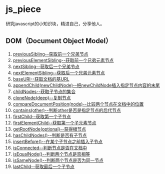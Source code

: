 # js_piece
研究javascript的小知识块，精进自己，分享他人。
## DOM（Document Object Model）
1. [previousSibling--获取前一个兄弟节点](./DOM/Node/previousSibling/previousSibling.md)
2. [previousElementSibling--获取前一个兄弟元素节点](./DOM/previousElementSibling/previousElementSibling.md)
3. [nextSibling--获取后一个兄弟节点](./DOM/Node/nextSibling/nextSibling.md)
4. [nextElementSibling--获取后一个兄弟元素节点](./DOM/nextElementSibling/nextElementSibling.md)
5. [baseURI--获取文档的基URL](./DOM/Node/baseURI/baseURI.md)
6. [appendChild(newChildNode)--把newChildNode插入指定节点内容的末尾](./DOM/Node/appendChild()/appendChild().md)
7. [childNodes--获取子节点的集合](./DOM/Node/childNodes/childNodes.md)
8. [cloneNode(deep)--复制节点](./DOM/Node/cloneNode()/cloneNode().md)
9. [compareDocumentPosition(node)--比较两个节点在文档中的位置](./DOM/Node/compareDocumentPosition()/compareDocumentPosition.md)
10. [contains(other)--判断other是否是指定节点的后代节点](./DOM/Node/contains()/contains().md)
11. [firstChild--获取第一个子节点](./DOM/Node/firstChild/firstChild.md)
12. [firstElementChild--获取第一个子元素节点](./DOM/Node/ParentNode/firstElementChild/firstElementChild.md)
13. [getRootNode(optional)--获得根节点](./DOM/Node/getRootNode()/getRootNode().md)
14. [hasChildNodes()--判断是否有子节点](./DOM/Node/hasChildNodes()/hasChildNodes().md)
15. [insertBefore()--在某个子节点之前插入子节点](./DOM/Node/insertBefore()/insertBefore().md)
16. [isConnected--判断节点是否在文档中](./DOM/Node/isConnected/isConnected.md)
17. [isEqualNode()--判断两个节点是否相等](./DOM/Node/isEqualNode()/isEqualNode().md)
18. [isSameNode()--判断两个节点是否为同一节点](./DOM/Node/isSameNode()/isSameNode().md)
19. [lastChild--获取最后一个子节点](./DOM/Node/lastChild/lastChild.md)
